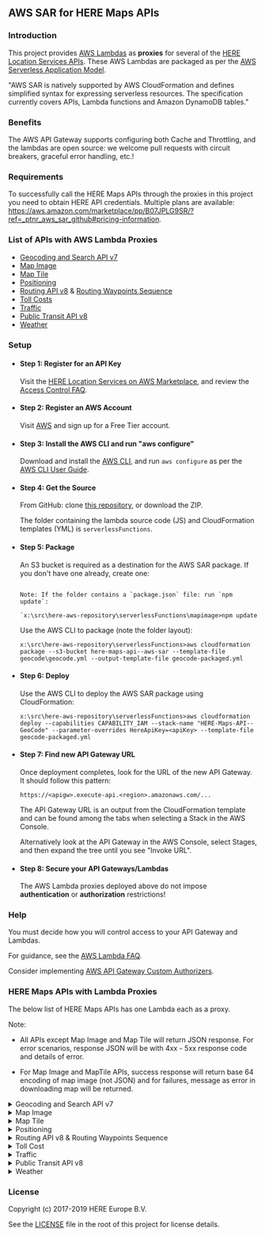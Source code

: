 ## AWS SAR for HERE Maps APIs
### Introduction
This project provides [AWS Lambdas](https://aws.amazon.com/lambda/) as __proxies__ for several of the [HERE Location Services APIs](https://developer.here.com/develop/rest-apis). These AWS Lambdas are packaged as per the [AWS Serverless Application Model](https://aws.amazon.com/about-aws/whats-new/2016/11/introducing-the-aws-serverless-application-model/).

"AWS SAR is natively supported by AWS CloudFormation and defines simplified syntax for expressing serverless resources. The specification currently covers APIs, Lambda functions and Amazon DynamoDB tables."

### Benefits

The AWS API Gateway supports configuring both Cache and Throttling, and the lambdas are open source: we welcome pull requests with circuit breakers, graceful error handling, etc.!

### Requirements
To successfully call the HERE Maps APIs through the proxies in this project you need to obtain HERE API credentials. Multiple plans are available: https://aws.amazon.com/marketplace/pp/B07JPLG9SR/?ref=_ptnr_aws_sar_github#pricing-information.

### List of APIs with AWS Lambda Proxies
* [Geocoding and Search API v7](https://developer.here.com/documentation/geocoding-search-api/dev_guide/index.html)
* [Map Image](https://developer.here.com/documentation/map-image/topics/introduction.html)
* [Map Tile](https://developer.here.com/documentation/map-tile/topics/introduction.html)
* [Positioning](https://developer.here.com/documentation/positioning/topics/introduction.html)
* [Routing API v8](https://developer.here.com/documentation/routing-api/dev_guide/index.html) & [Routing Waypoints Sequence](https://developer.here.com/documentation/routing-waypoints/dev_guide/topics/what-is.html)
* [Toll Costs](https://developer.here.com/documentation/toll-cost/topics/introduction.html)
* [Traffic](https://developer.here.com/documentation/traffic/topics/introduction.html)
* [Public Transit API v8](https://developer.here.com/documentation/public-transit/dev_guide/index.html)
* [Weather](https://developer.here.com/documentation/weather/topics/overview.html)


### Setup

* #### Step 1: Register for an API Key

    Visit the [HERE Location Services on AWS Marketplace](https://aws.amazon.com/marketplace/pp/B07JPLG9SR/?ref=_ptnr_aws_sar_github), and review the [Access Control FAQ](https://developer.here.com/faqs#access-control).

* #### Step 2: Register an AWS Account

    Visit [AWS](https://aws.amazon.com/free/) and sign up for a Free Tier account.

* #### Step 3: Install the AWS CLI and run "aws configure"

    Download and install the [AWS CLI](https://aws.amazon.com/cli/), and run `aws configure` as per the [AWS CLI User Guide](http://docs.aws.amazon.com/cli/latest/userguide/cli-chap-getting-started.html).

* #### Step 4: Get the Source

    From GitHub: clone [this repository](https://github.com/heremaps/here-aws-sar), or download the ZIP.

    The folder containing the lambda source code (JS) and CloudFormation templates (YML) is `serverlessFunctions`.

* #### Step 5: Package

    An S3 bucket is required as a destination for the AWS SAR package. If you don't have one already, create one:

    ```aws s3 mb s3://here-maps-api--aws-sar

    Note: If the folder contains a `package.json` file: run `npm update`:

    `x:\src\here-aws-repository\serverlessFunctions\mapimage>npm update
  ```

    Use the AWS CLI to package (note the folder layout):

    ```x:\src\here-aws-repository\serverlessFunctions>aws cloudformation package --s3-bucket here-maps-api--aws-sar --template-file geocode\geocode.yml --output-template-file geocode-packaged.yml```

* #### Step 6: Deploy

    Use the AWS CLI to deploy the AWS SAR package using CloudFormation:

    ```x:\src\here-aws-repository\serverlessFunctions>aws cloudformation deploy --capabilities CAPABILITY_IAM --stack-name "HERE-Maps-API--GeoCode" --parameter-overrides HereApiKey=<apiKey> --template-file geocode-packaged.yml```

* #### Step 7: Find new API Gateway URL

    Once deployment completes, look for the URL of the new API Gateway. It should follow this pattern:

    ```https://<apigw>.execute-api.<region>.amazonaws.com/...```

    The API Gateway URL is an output from the CloudFormation template and can be found among the tabs when selecting a Stack in the AWS Console.

    Alternatively look at the API Gateway in the AWS Console, select Stages, and then expand the tree until you see "Invoke URL".

* #### Step 8: Secure your API Gateways/Lambdas

    The AWS Lambda proxies deployed above do not impose **authentication** or **authorization** restrictions!


### Help

You must decide how you will control access to your API Gateway and Lambdas.

For guidance, see the [AWS Lambda FAQ](https://aws.amazon.com/lambda/faqs/#security).

Consider implementing [AWS API Gateway Custom Authorizers](http://docs.aws.amazon.com/apigateway/latest/developerguide/use-custom-authorizer.html).



### HERE Maps APIs with Lambda Proxies

The below list of HERE Maps APIs has one Lambda each as a proxy.

Note:

 * All APIs except Map Image and Map Tile will return JSON response. For error scenarios, response JSON will be with 4xx - 5xx response code and details of error.

 * For Map Image and MapTile APIs, success response will return base 64 encoding of map image (not JSON) and for failures, message as error in downloading map will be returned.


<details>
<summary markdown="span">Geocoding and Search API v7</summary>

URL Mapping

|API                  | HERE URL Prefix                                 |  AWS Lambda App URL Prefix |
|-------------------- |-------------------------------------------------|-----------------------------------------------------------|
|discover             | `https://discover.search.hereapi.com/`              |  `https://<apigw>.execute-api.<region>.amazonaws.com/Prod/geocode/api/` |
|geocode            | `https://geocode.search.hereapi.com/`      |  `https://<apigw>.execute-api.<region>.amazonaws.com/Prod/geocode/api/` |
|autosuggest            | `https://autosuggest.search.hereapi.com/`      |  `https://<apigw>.execute-api.<region>.amazonaws.com/Prod/geocode/api/` |
|browse            | `https://browse.search.hereapi.com/`      |  `https://<apigw>.execute-api.<region>.amazonaws.com/Prod/geocode/api/` |
|lookup            | `https://lookup.search.hereapi.com/`      |  `https://<apigw>.execute-api.<region>.amazonaws.com/Prod/geocode/api/` |
|revgeocode            | `https://revgeocode.search.hereapi.com/`      |  `https://<apigw>.execute-api.<region>.amazonaws.com/Prod/geocode/api/` |

* For detailed examples refer [here](serverlessFunctions/geocode/README.md).

</details>

<details>
<summary markdown="span">Map Image</summary>

URL Mapping

|API                  | HERE URL Prefix                                 |  AWS Lambda App URL Prefix |
|-------------------- |-------------------------------------------------|-----------------------------------------------------------|
|Images               | `https://image.maps.ls.hereapi.com/`            |  `https://<apigw>.execute-api.<region>.amazonaws.com/Prod/mapimage/api/` |

* For detailed examples refer [here](serverlessFunctions/mapimage/README.md). 

</details>

<details>
<summary markdown="span">Map Tile</summary>

URL Mapping

|API                  | HERE URL Prefix                                 |  AWS Lambda App URL Prefix |
|-------------------- |-------------------------------------------------|-----------------------------------------------------------|
|MapTile              | `https://{1-4}.traffic.maps.ls.hereapi.com/`    |  `https://<apigw>.execute-api.<region>.amazonaws.com/Prod/maptile/api/traffic/`
|MapTile              | `https://{1.4}.base.maps.ls.hereapi.com/`       |  `https://<apigw>.execute-api.<region>.amazonaws.com/Prod/maptile/api/base/`
|MapTile              | `https://{1.4}.aerial.maps.ls.hereapi.com/`     |  `https://<apigw>.execute-api.<region>.amazonaws.com/Prod/maptile/api/aerial/`

* For detailed examples refer [here](serverlessFunctions/maptile/README.md). 

</details>

<details>
<summary markdown="span">Positioning</summary>

URL Mapping

|API                  | HERE URL Prefix                                 |  AWS Lambda App URL Prefix |
|-------------------- |-------------------------------------------------|-----------------------------------------------------------|
|Position             | `https://pos.ls.hereapi.com/`                   |  `https://<apigw>.execute-api.<region>.amazonaws.com/Prod/position/api/` |

* For detailed examples refer [here](serverlessFunctions/position/README.md). 
</details>

<details>
<summary markdown="span">Routing API v8 & Routing Waypoints Sequence</summary>

URL Mapping

|API                  | HERE URL Prefix                                 |  AWS Lambda App URL Prefix |
|-------------------- |-------------------------------------------------|-----------------------------------------------------------|
|CalculateRoute              | `https://router.hereapi.com/`|  `https://<apigw>.execute-api.<region>.amazonaws.com/Prod/routing/api/` |
|Routing((Isoline))              | `https://isoline.route.ls.hereapi.com/`|  `https://<apigw>.execute-api.<region>.amazonaws.com/Prod/routing/api/isoline.route/` |
|Routing(Matrix)              | `https://matrix.route.ls.hereapi.com/`|  `https://<apigw>.execute-api.<region>.amazonaws.com/Prod/routing/api/matrix.route/` |

* For detailed examples refer [here](serverlessFunctions/routing/README.md). 

</details>

<details>
<summary markdown="span">Toll Cost</summary>

URL Mapping

|API                  | HERE URL Prefix                                 |  AWS Lambda App URL Prefix |
|-------------------- |-------------------------------------------------|-----------------------------------------------------------|
|Toll Cost            | `https://tce.api.here.com/2/calculateroute.json`|  `https://<apigw>.execute-api.<region>.amazonaws.com/Prod/tollcost` |

* For detailed examples refer [here](serverlessFunctions/tollcost/README.md). 

</details>

<details>
<summary markdown="span">Traffic </summary>

URL Mapping

|API                  | HERE URL Prefix                                 |  AWS Lambda App URL Prefix |
|-------------------- |-------------------------------------------------|-----------------------------------------------------------|
|Traffic              | `https://traffic.ls.hereapi.com/`               |  `https://<apigw>.execute-api.<region>.amazonaws.com/Prod/traffic/api/traffic/` |
|Traffic(tiles)       | `https://{1..4}.traffic.maps.ls.hereapi.com/`   |  `https://<apigw>.execute-api.<region>.amazonaws.com/Prod/traffic/api/traffic.maps/` |

* For detailed examples refer [here](serverlessFunctions/traffic/README.md). 

</details>  

<details>
<summary markdown="span">Public Transit API v8</summary>

URL Mapping

|API                  | HERE URL Prefix                                 |  AWS Lambda App URL Prefix |
|-------------------- |-------------------------------------------------|-----------------------------------------------------------|
|Next Departures              | `https:/transit.hereapi.com/`               |  `https://<apigw>.execute-api.<region>.amazonaws.com/Prod/transit/api/` |
|Station Search              | `https:/transit.hereapi.com/`               |  `https://<apigw>.execute-api.<region>.amazonaws.com/Prod/transit/api/` |
|Routing              | `https:/transit.router.hereapi.com/`               |  `https://<apigw>.execute-api.<region>.amazonaws.com/Prod/transit/api/` |

* For detailed examples refer [here](serverlessFunctions/transit/README.md). 

</details>

<details>
<summary markdown="span">Weather</summary>

URL Mapping

|API                  | HERE URL Prefix                                 |  AWS Lambda App URL Prefix |
|-------------------- |-------------------------------------------------|-----------------------------------------------------------|
|Weather              | `https://weather.ls.hereapi.com/`               |  `https://<apigw>.execute-api.<region>.amazonaws.com/Prod/weather/api/` |

* For detailed examples refer [here](serverlessFunctions/weather/README.md). 

 </details>

### License 

Copyright (c) 2017-2019 HERE Europe B.V.

See the [LICENSE](./LICENSE) file in the root of this project for license details.
